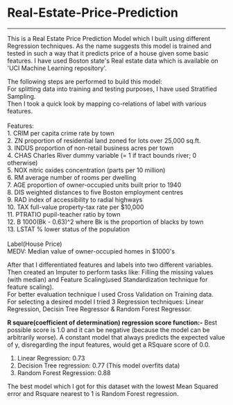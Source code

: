 # Real-Estate-Price-Prediction
----
This is a Real Estate Price Prediction Model which I built using different Regression techniques.
As the name suggests this model is trained and tested in such a way that it predicts price of a house given some basic features.
I have used Boston state's Real estate data which is available on 'UCI Machine Learning repository'. 

The following steps are performed to build this model: <br/>
For splitting data into training and testing purposes, I have used Stratified Sampling. <br/>
Then I took a quick look by mapping co-relations of label with various features. <br/>  <br/>
Features: <br/>
    1. CRIM      per capita crime rate by town  <br/>
    2. ZN        proportion of residential land zoned for lots over 
                 25,000 sq.ft.  <br/>
    3. INDUS     proportion of non-retail business acres per town <br/>
    4. CHAS      Charles River dummy variable (= 1 if tract bounds river; 0 otherwise)  <br/>
    5. NOX       nitric oxides concentration (parts per 10 million)  <br/>
    6. RM        average number of rooms per dwelling  <br/>
    7. AGE       proportion of owner-occupied units built prior to 1940  <br/>
    8. DIS       weighted distances to five Boston employment centres  <br/>
    9. RAD       index of accessibility to radial highways  <br/>
    10. TAX      full-value property-tax rate per $10,000  <br/>
    11. PTRATIO  pupil-teacher ratio by town <br/>
    12. B        1000(Bk - 0.63)^2 where Bk is the proportion of blacks 
                 by town <br/>
    13. LSTAT    % lower status of the population   <br/><br/>
Label(House Price) <br/>
    MEDV:    Median value of owner-occupied homes in $1000's <br/>

After that I differentiated features and labels into two different variables.<br/>
Then created an Imputer to perform tasks like: Filling the missing values (with median) and Feature Scaling(used Standardization technique for feature scaling). <br/>
For better evaluation technique I used Cross Validation on Training data.<br/> 
For selecting a desired model I tried 3 Regression techniques: Linear Regression, Decisin Tree Regressor & Random Forest Regressor. <br/> 

 <b>R square(coefficient of determination) regression score function:-</b>
Best possible score is 1.0 and it can be negative (because the model can be arbitrarily worse). A constant model that always predicts the expected value of y, disregarding the input features, would get a RSquare score of 0.0.
  
 1. Linear Regression: 0.73
 2. Decision Tree regression: 0.77 (This model overfits data)
 3. Random Forest Regression: 0.88
   

The best model which I got for this dataset with the lowest Mean Squared error and Rsquare nearest to 1 is Random Forest regression.

